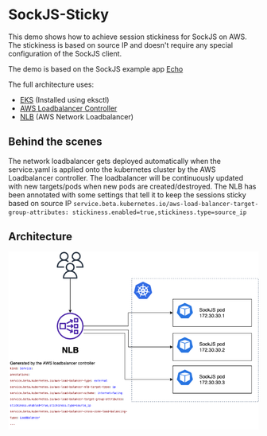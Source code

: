 # SockJS-Sticky
This demo shows how to achieve session stickiness for SockJS on AWS. 
The stickiness is based on source IP and doesn't require any special configuration of the SockJS client.

The demo is based on the SockJS example app [Echo](https://github.com/sockjs/sockjs-node/tree/main/examples/echo)

The full architecture uses:
- [EKS](https://docs.aws.amazon.com/eks/latest/userguide/what-is-eks.html) (Installed using eksctl)
- [AWS Loadbalancer Controller](https://docs.aws.amazon.com/eks/latest/userguide/aws-load-balancer-controller.html)
- [NLB](https://docs.aws.amazon.com/elasticloadbalancing/latest/network/introduction.html) (AWS Network Loadbalancer)

## Behind the scenes
The network loadbalancer gets deployed automatically when the service.yaml is applied onto the kubernetes cluster by the AWS Loadbalancer controller. The loadbalancer will be continuously updated with new targets/pods when new pods are created/destroyed. The NLB has been annotated with some settings that tell it to keep the sessions sticky based on source IP ```service.beta.kubernetes.io/aws-load-balancer-target-group-attributes: stickiness.enabled=true,stickiness.type=source_ip```

## Architecture
![Architecture](app/architecture.png)
